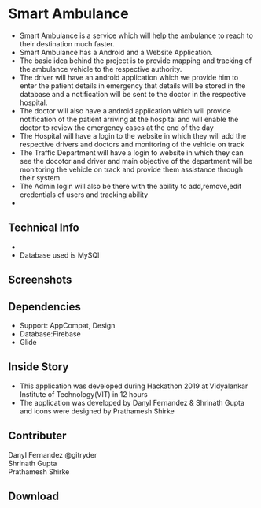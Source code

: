 <h1>Smart Ambulance</h1>
<ul>
<li>Smart Ambulance is a service which will help the ambulance to reach to their destination much faster.</li>
<li>Smart Ambulance has a Android and a Website Application.</li>
<li>The basic idea behind the project is to provide mapping and tracking of the ambulance vehicle to the respective authority.</li>
<li>The driver will have an android application which we provide him to enter the patient details in emergency that details will be stored in the database and a notification will be sent to the doctor in the respective hospital.</li>
<li>The doctor will also have a android application which will provide notification of the patient arriving at the hospital and will enable the doctor to review the emergency cases at the end of the day</li>
<li>The Hospital will have a login to the website in which they will add the respective drivers and doctors and monitoring of the vehicle on track</li>
<li>The Traffic Department will have a login to website in which they can see the docotor and driver and main objective of the department will be monitoring the vehicle on track and provide them assistance through their system</li>
<li>The Admin login will also be there with the ability to add,remove,edit credentials of users and tracking ability<li>
</ul>
<h2>Technical Info</h2>
<ul>
<li></li>
<li>Database used is MySQl</li>
</ul>
<h2>Screenshots</h2>
<h2>Dependencies</h2>
<ul>
  <li>Support: AppCompat, Design</li>
  <li>Database:Firebase</li>
  <li>Glide</li>
</ul>
<h2>Inside Story</h2>
<ul>
<li>This application was developed during Hackathon 2019 at Vidyalankar Institute of Technology(VIT) in 12 hours</li>
<li>The application was developed by Danyl Fernandez & Shrinath Gupta and icons were designed by Prathamesh Shirke</li>
</ul>
<h2>Contributer</h2>
Danyl Fernandez @gitryder<br>
Shrinath Gupta<br>
Prathamesh Shirke<br>
<h2>Download</h2>
